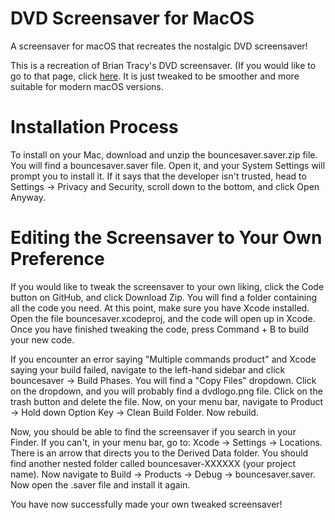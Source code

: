 # DVD Screensaver for MacOS

A screensaver for macOS that recreates the nostalgic DVD screensaver!

This is a recreation of Brian Tracy's DVD screensaver. (If you would like to go to that page, click [here](https://github.com/briantracy/DVDScreenSaver/tree/master). It is just tweaked to be smoother and more suitable for modern macOS versions.

# Installation Process

To install on your Mac, download and unzip the bouncesaver.saver.zip file. You will find a bouncesaver.saver file. Open it, and your System Settings will prompt you to install it. If it says that the developer isn't trusted, head to Settings -> Privacy and Security, scroll down to the bottom, and click Open Anyway. 

# Editing the Screensaver to Your Own Preference

If you would like to tweak the screensaver to your own liking, click the Code button on GitHub, and click Download Zip. You will find a folder containing all the code you need. At this point, make sure you have Xcode installed. Open the file bouncesaver.xcodeproj, and the code will open up in Xcode. Once you have finished tweaking the code, press Command + B to build your new code.

If you encounter an error saying "Multiple commands product" and Xcode saying your build failed, navigate to the left-hand sidebar and click bouncesaver -> Build Phases. You will find a "Copy Files" dropdown. Click on the dropdown, and you will probably find a dvdlogo.png file. Click on the trash button and delete the file. Now, on your menu bar, navigate to Product -> Hold down Option Key -> Clean Build Folder. Now rebuild. 

Now, you should be able to find the screensaver if you search in your Finder. If you can't, in your menu bar, go to: Xcode -> Settings -> Locations. There is an arrow that directs you to the Derived Data folder. You should find another nested folder called bouncesaver-XXXXXX (your project name). Now navigate to Build -> Products -> Debug -> bouncesaver.saver. Now open the .saver file and install it again.

You have now successfully made your own tweaked screensaver!

